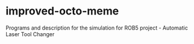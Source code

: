 # improved-octo-meme
Programs and description for the simulation for ROB5 project - Automatic Laser Tool Changer
